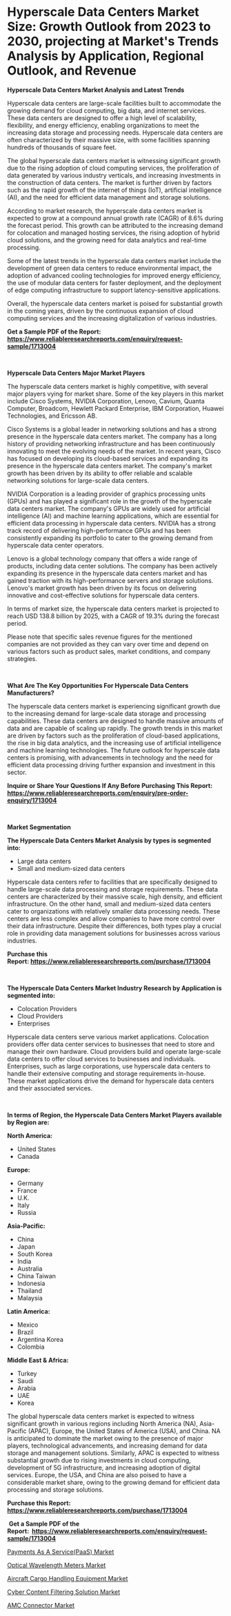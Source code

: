 <p><h1>Hyperscale Data Centers Market Size: Growth Outlook from 2023 to 2030, projecting at Market's Trends Analysis by Application, Regional Outlook, and Revenue</h1></p><p><strong>Hyperscale Data Centers Market Analysis and Latest Trends</strong></p>
<p><p>Hyperscale data centers are large-scale facilities built to accommodate the growing demand for cloud computing, big data, and internet services. These data centers are designed to offer a high level of scalability, flexibility, and energy efficiency, enabling organizations to meet the increasing data storage and processing needs. Hyperscale data centers are often characterized by their massive size, with some facilities spanning hundreds of thousands of square feet.</p><p>The global hyperscale data centers market is witnessing significant growth due to the rising adoption of cloud computing services, the proliferation of data generated by various industry verticals, and increasing investments in the construction of data centers. The market is further driven by factors such as the rapid growth of the internet of things (IoT), artificial intelligence (AI), and the need for efficient data management and storage solutions.</p><p>According to market research, the hyperscale data centers market is expected to grow at a compound annual growth rate (CAGR) of 8.6% during the forecast period. This growth can be attributed to the increasing demand for colocation and managed hosting services, the rising adoption of hybrid cloud solutions, and the growing need for data analytics and real-time processing.</p><p>Some of the latest trends in the hyperscale data centers market include the development of green data centers to reduce environmental impact, the adoption of advanced cooling technologies for improved energy efficiency, the use of modular data centers for faster deployment, and the deployment of edge computing infrastructure to support latency-sensitive applications.</p><p>Overall, the hyperscale data centers market is poised for substantial growth in the coming years, driven by the continuous expansion of cloud computing services and the increasing digitalization of various industries.</p></p>
<p><strong>Get a Sample PDF of the Report:&nbsp; <a href="https://www.reliableresearchreports.com/enquiry/request-sample/1713004">https://www.reliableresearchreports.com/enquiry/request-sample/1713004</a></strong></p>
<p>&nbsp;</p>
<p><strong>Hyperscale Data Centers Major Market Players</strong></p>
<p><p>The hyperscale data centers market is highly competitive, with several major players vying for market share. Some of the key players in this market include Cisco Systems, NVIDIA Corporation, Lenovo, Cavium, Quanta Computer, Broadcom, Hewlett Packard Enterprise, IBM Corporation, Huawei Technologies, and Ericsson AB.</p><p>Cisco Systems is a global leader in networking solutions and has a strong presence in the hyperscale data centers market. The company has a long history of providing networking infrastructure and has been continuously innovating to meet the evolving needs of the market. In recent years, Cisco has focused on developing its cloud-based services and expanding its presence in the hyperscale data centers market. The company's market growth has been driven by its ability to offer reliable and scalable networking solutions for large-scale data centers.</p><p>NVIDIA Corporation is a leading provider of graphics processing units (GPUs) and has played a significant role in the growth of the hyperscale data centers market. The company's GPUs are widely used for artificial intelligence (AI) and machine learning applications, which are essential for efficient data processing in hyperscale data centers. NVIDIA has a strong track record of delivering high-performance GPUs and has been consistently expanding its portfolio to cater to the growing demand from hyperscale data center operators.</p><p>Lenovo is a global technology company that offers a wide range of products, including data center solutions. The company has been actively expanding its presence in the hyperscale data centers market and has gained traction with its high-performance servers and storage solutions. Lenovo's market growth has been driven by its focus on delivering innovative and cost-effective solutions for hyperscale data centers.</p><p>In terms of market size, the hyperscale data centers market is projected to reach USD 138.8 billion by 2025, with a CAGR of 19.3% during the forecast period. </p><p>Please note that specific sales revenue figures for the mentioned companies are not provided as they can vary over time and depend on various factors such as product sales, market conditions, and company strategies.</p></p>
<p>&nbsp;</p>
<p><strong>What Are The Key Opportunities For Hyperscale Data Centers Manufacturers?</strong></p>
<p><p>The hyperscale data centers market is experiencing significant growth due to the increasing demand for large-scale data storage and processing capabilities. These data centers are designed to handle massive amounts of data and are capable of scaling up rapidly. The growth trends in this market are driven by factors such as the proliferation of cloud-based applications, the rise in big data analytics, and the increasing use of artificial intelligence and machine learning technologies. The future outlook for hyperscale data centers is promising, with advancements in technology and the need for efficient data processing driving further expansion and investment in this sector.</p></p>
<p><strong>Inquire or Share Your Questions If Any Before Purchasing This Report: <a href="https://www.reliableresearchreports.com/enquiry/pre-order-enquiry/1713004">https://www.reliableresearchreports.com/enquiry/pre-order-enquiry/1713004</a></strong></p>
<p>&nbsp;</p>
<p><strong>Market Segmentation</strong></p>
<p><strong>The Hyperscale Data Centers Market Analysis by types is segmented into:</strong></p>
<p><ul><li>Large data centers</li><li>Small and medium-sized data centers</li></ul></p>
<p><p>Hyperscale data centers refer to facilities that are specifically designed to handle large-scale data processing and storage requirements. These data centers are characterized by their massive scale, high density, and efficient infrastructure. On the other hand, small and medium-sized data centers cater to organizations with relatively smaller data processing needs. These centers are less complex and allow companies to have more control over their data infrastructure. Despite their differences, both types play a crucial role in providing data management solutions for businesses across various industries.</p></p>
<p><strong>Purchase this Report:&nbsp;<a href="https://www.reliableresearchreports.com/purchase/1713004">https://www.reliableresearchreports.com/purchase/1713004</a></strong></p>
<p>&nbsp;</p>
<p><strong>The Hyperscale Data Centers Market Industry Research by Application is segmented into:</strong></p>
<p><ul><li>Colocation Providers</li><li>Cloud Providers</li><li>Enterprises</li></ul></p>
<p><p>Hyperscale data centers serve various market applications. Colocation providers offer data center services to businesses that need to store and manage their own hardware. Cloud providers build and operate large-scale data centers to offer cloud services to businesses and individuals. Enterprises, such as large corporations, use hyperscale data centers to handle their extensive computing and storage requirements in-house. These market applications drive the demand for hyperscale data centers and their associated services.</p></p>
<p>&nbsp;</p>
<p><strong>In terms of Region, the Hyperscale Data Centers Market Players available by Region are:</strong></p>
<p>
    <p> <strong> North America: </strong>
        <ul>
            <li>United States</li>
            <li>Canada</li>
        </ul>
        </p> 
    <p> <strong> Europe: </strong>
        <ul>
            <li>Germany</li>
            <li>France</li>
            <li>U.K.</li>
            <li>Italy</li>
            <li>Russia</li>
        </ul>
        </p> 
    <p> <strong> Asia-Pacific: </strong>
        <ul>
            <li>China</li>
            <li>Japan</li>
            <li>South Korea</li>
            <li>India</li>
            <li>Australia</li>
            <li>China Taiwan</li>
            <li>Indonesia</li>
            <li>Thailand</li>
            <li>Malaysia</li>
        </ul>
        </p> 
    <p> <strong> Latin America: </strong>
        <ul>
            <li>Mexico</li>
            <li>Brazil</li>
            <li>Argentina Korea</li>
            <li>Colombia</li>
        </ul>
        </p> 
    <p> <strong> Middle East & Africa: </strong>
        <ul>
            <li>Turkey</li>
            <li>Saudi</li>
            <li>Arabia</li>
            <li>UAE</li>
            <li>Korea</li>
        </ul>
    </p>
    </p>
<p><p>The global hyperscale data centers market is expected to witness significant growth in various regions including North America (NA), Asia-Pacific (APAC), Europe, the United States of America (USA), and China. NA is anticipated to dominate the market owing to the presence of major players, technological advancements, and increasing demand for data storage and management solutions. Similarly, APAC is expected to witness substantial growth due to rising investments in cloud computing, development of 5G infrastructure, and increasing adoption of digital services. Europe, the USA, and China are also poised to have a considerable market share, owing to the growing demand for efficient data processing and storage solutions.</p></p>
<p><strong>Purchase this Report: <a href="https://www.reliableresearchreports.com/purchase/1713004">https://www.reliableresearchreports.com/purchase/1713004</a></strong></p>
<p>&nbsp;<strong>Get a Sample PDF of the Report:&nbsp;&nbsp;<a href="https://www.reliableresearchreports.com/enquiry/request-sample/1713004">https://www.reliableresearchreports.com/enquiry/request-sample/1713004</a></strong></p>
<p><strong></strong></p>
<p><p><a href="https://medium.com/@hunterwyman1984/payments-as-a-service-paas-market-trends-forecast-and-competitive-analysis-to-2030-8848b8f8fd2c">Payments As A Service(PaaS) Market</a></p><p><a href="https://issuu.com/reportprime-2/docs/optical-wavelength-meters-market-size-2030.pptx?fr=xKAE9_zU1NQ">Optical Wavelength Meters Market</a></p><p><a href="https://issuu.com/reportprime-2/docs/aircraft-cargo-handling-equipment-market-size-2030?fr=xKAE9_zU1NQ">Aircraft Cargo Handling Equipment Market</a></p><p><a href="https://github.com/castoriffic/Market-Research-Report-List-1/blob/main/cyber-content-filtering-solution-market.md">Cyber Content Filtering Solution Market</a></p><p><a href="https://medium.com/@elsahermann/amc-connector-market-trends-forecast-and-competitive-analysis-to-2030-02ec0e6f427b">AMC Connector Market</a></p></p>